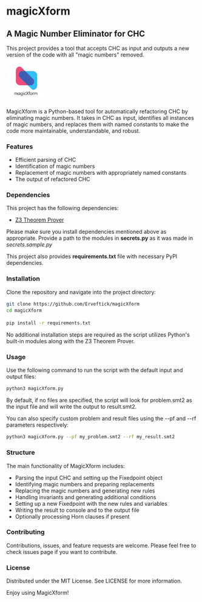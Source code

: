 # magicXform
## A Magic Number Eliminator for CHC
This project provides a tool that accepts CHC as input and outputs a new version of the code with all "magic numbers" removed.

<img src="logo.png" width="20%" alt="Blaster Development" id="logo">

MagicXform is a Python-based tool for automatically refactoring CHC by eliminating magic numbers. It takes in CHC as input, identifies all instances of magic numbers, and replaces them with named constants to make the code more maintainable, understandable, and robust.

### Features
- Efficient parsing of CHC
- Identification of magic numbers
- Replacement of magic numbers with appropriately named constants
- The output of refactored CHC

### Dependencies

This project has the following dependencies:

- [Z3 Theorem Prover](https://github.com/Z3Prover/z3)

Please make sure you install dependencies mentioned above as appropriate. Provide a path to the modules in **secrets.py** as it was made in *secrets.sample.py*

This project also provides **requirements.txt** file with necessary PyPl dependencies.


### Installation
Clone the repository and navigate into the project directory:

```bash
git clone https://github.com/Erveftick/magicXform
cd magicXform

pip install -r requirements.txt
```

No additional installation steps are required as the script utilizes Python's built-in modules along with the Z3 Theorem Prover.

### Usage
Use the following command to run the script with the default input and output files:

```bash
python3 magicXform.py
```

By default, if no files are specified, the script will look for problem.smt2 as the input file and will write the output to result.smt2.

You can also specify custom problem and result files using the --pf and --rf parameters respectively:

```bash
python3 magicXform.py --pf my_problem.smt2 --rf my_result.smt2
```

### Structure
The main functionality of MagicXform includes:

- Parsing the input CHC and setting up the Fixedpoint object
- Identifying magic numbers and preparing replacements
- Replacing the magic numbers and generating new rules
- Handling invariants and generating additional conditions
- Setting up a new Fixedpoint with the new rules and variables
- Writing the result to console and to the output file
- Optionally processing Horn clauses if present

### Contributing
Contributions, issues, and feature requests are welcome. Please feel free to check issues page if you want to contribute.

### License
Distributed under the MIT License. See LICENSE for more information.

Enjoy using MagicXform!

